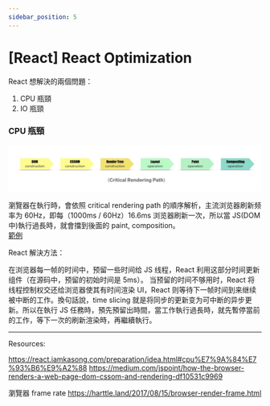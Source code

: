 ```yaml
---
sidebar_position: 5
---
```


# [React] React Optimization

React 想解決的兩個問題：

1. CPU 瓶頸
2. IO 瓶頸

### CPU 瓶頸

![criticalRenderingPath](./Img/CRP.png)

瀏覽器在執行時，會依照 critical rendering path 的順序解析，主流浏览器刷新频率为 60Hz，即每（1000ms / 60Hz）16.6ms 浏览器刷新一次，所以當 JS(DOM 中)執行過長時，就會擋到後面的 paint, composition。  
[範例](https://harttle.land/2017/08/15/browser-render-frame.html)

React 解決方法：

在浏览器每一帧的时间中，预留一些时间给 JS 线程，React 利用这部分时间更新组件（在源码中，预留的初始时间是 5ms）。
当预留的时间不够用时，React 将线程控制权交还给浏览器使其有时间渲染 UI，React 则等待下一帧时间到来继续被中断的工作。換句話說，time slicing 就是将同步的更新变为可中断的异步更新。所以在執行 JS 任務時，預先預留出時間，當工作執行過長時，就先暫停當前的工作，等下一次的刷新渲染時，再繼續執行。

---

Resources:

https://react.iamkasong.com/preparation/idea.html#cpu%E7%9A%84%E7%93%B6%E9%A2%88
https://medium.com/jspoint/how-the-browser-renders-a-web-page-dom-cssom-and-rendering-df10531c9969

瀏覽器 frame rate
https://harttle.land/2017/08/15/browser-render-frame.html
